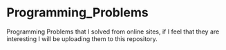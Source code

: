 # Programming_Problems
Programming Problems that I solved from online sites, if I feel that they are interesting I will be uploading them to this repository.
